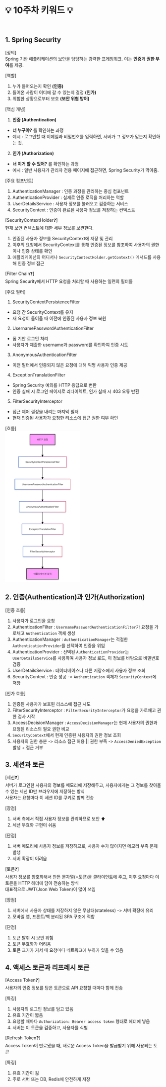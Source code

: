 # 💡 10주차 키워드 💡
<br>

## 1. Spring Security

[정의]<br>Spring 기반 애플리케이션의 보안을 담당하는 강력한 프레임워크. 이는 **인증**과 **권한 부여**를 제공.

[역할]<br>
1. 누가 들어오는지 확인 **(인증)**
2. 들어온 사람이 어디에 갈 수 있는지 결정 **(인가)**
3. 위험한 상황으로부터 보호 **(보안 위협 방어)**

[핵심 개념]<br>
1. **인증 (Authentication)**
- **너 누구야?** 를 확인하는 과정
- 예시 : 로그인할 때 이메일과 비밀번호를 입력하면, 서버가 그 정보가 맞는지 확인하는 것.

2. **인가 (Authorization)**
- **너 이거 할 수 있어?** 를 확인하는 과정
- 예시 : 일반 사용자가 관리자 전용 페이지에 접근하면, Spring Security가 막아줌.

[주요 컴포넌트]<br>
1. AuthenticationManager : 인증 과정을 관리하는 중심 컴포넌트
2. AuthenticationProvider : 실제로 인증 로직을 처리하는 역할
3. UserDetailsService : 사용자 정보를 불러오고 검증하는 서비스
4. SecurityContext : 인증이 완료된 사용자 정보를 저장하는 컨텍스트

[SecurityContextHolder❓]<br>
현재 보안 컨텍스트에 대한 세부 정보를 보관한다.

1. 인증된 사용자 정보를 SecurityContext에 저장 및 관리
2. 이후의 요청에서 SecurityContext를 통해 인증된 정보를 참조하여 사용자의 권한이나 인증 상태를 확인
3. 애플리케이션의 어디서나 `SecurityContextHolder.getContext()` 메서드를 사용해 인증 정보 접근

[Filter Chain❓]<br>
Spring Security에서 HTTP 요청을 처리할 때 사용하는 일련의 필터들

[주요 필터]<br>
1. SecurityContextPersistenceFilter
- 요청 간 SecurityContext를 유지
- 새 요청이 들어올 때 이전에 인증된 사용자 정보 복원
2. UsernamePasswordAuthenticationFilter
- 폼 기반 로그인 처리
- 사용자가 제출한 username과 password를 확인하여 인증 시도
3. AnonymousAuthenticationFilter
- 이전 필터에서 인증되지 않은 요청에 대해 익명 사용자 인증 제공
4. ExceptionTranslationFilter
- Spring Security 예외를 HTTP 응답으로 변환
- 인증 실패 시 로그인 페이지로 리다이렉트, 인가 실패 시 403 오류 반환
5. FilterSecurityInterceptor
- 접근 제어 결정을 내리는 마지막 필터
- 현재 인증된 사용자가 요청한 리소스에 접근 권한 여부 확인

[흐름]<br>
![img.png](img.png)

## 2. 인증(Authentication)과 인가(Authorization)

[인증 흐름]<br>
1. 사용자가 로그인을 요청
2. AuthenticationFilter : `UsernamePasswordAuthenticationFilter`가 요청을 가로채고 `Authentication` 객체 생성
3. AuthenticationManager : `AuthenticationManager`는 적절한 `AuthenticationProvider`를 선택하여 인증을 위임
4. AuthenticationProvider : 선택된 `AuthenticationProvider`는 `UserDetailsService`를 사용하여 사용자 정보 로드, 이 정보를 바탕으로 비밀번호 검증
5. UserDetailsService : 데이터베이스나 다른 저장소에서 사용자 정보 조회
6. SecurityContext : 인증 성공 -> `Authentication` 객체가 `SecurityContext`에 저장

[인가 흐름]<br>
1. 인증된 사용자가 보호된 리소스에 접근 시도
2. FilterSecurityInterceptor : `FilterSecurityInterceptor`가 요청을 가로채고 권한 검사 시작
3. AccessDecisionManager : `AccessDecisionManager`는 현재 사용자의 권한과 요청된 리소스의 필요 권한 비교
4. `SecurityContext`에서 현재 인증된 사용자의 권한 정보 조회
5. 사용자의 권한 충분 -> 리소스 접근 허용 || 권한 부족 -> `AccessDeniedException` 발생 + 접근 거부

## 3. 세션과 토큰

[세션❓]<br>
서버가 로그인한 사용자의 정보를 메모리에 저장해두고, 사용자에게는 그 정보를 찾아올 수 있는 세션 ID만 브라우저에 저장하는 방식<br>
사용자는 요청마다 이 세션 ID를 쿠키로 함께 전송

[장점]<br>
1. 서버 측에서 직접 사용자 정보를 관리하므로 보안 ⬆️
2. 세션 무효화 구현이 쉬움

[단점]<br>
1. 서버 메모리에 사용자 정보를 저장하므로, 사용자 수가 많아지면 메모리 부족 문제 발생
2. 서버 확장이 어려움

[토큰❓]<br>
사용자 정보를 암호화해서 만든 문자열(=토큰)을 클라이언트에 주고, 이후 요청마다 이 토큰을 HTTP 헤더에 담아 전송하는 방식<br>
대표적으로 JWT(Json Web Token)이 많이 쓰임

[장점]<br>
1. 서버에서 사용자 상태를 저장하지 않은 무상태(stateless) -> 서버 확장에 유리
2. 모바일 앱, 프론트/백 분리된 SPA 구조에 적합

[단점]<br>
1. 토큰 탈취 시 보안 위험
2. 토큰 무효화가 어려움
3. 토큰 크기가 커서 매 요청마다 네트워크에 부하가 있을 수 있음

## 4. 액세스 토큰과 리프레시 토큰

[Access Token❓]<br>
사용자의 인증 정보를 담은 토큰으로 API 요청할 때마다 함께 전송

[특징]<br>
1. 사용자의 로그인 정보를 담고 있음
2. 유효 기간이 짧음
3. 요청할 때마다 `Authorization: Bearer access token` 형태로 헤더에 넣음
4. 서버는 이 토큰을 검증하고, 사용자를 식별

[Refresh Token❓]<br>
Access Token이 만료됐을 때, 새로운 Access Token을 발급받기 위해 사용되는 토큰

[특징]<br>
1. 유효 기간이 긺
2. 주로 서버 또는 DB, Redis에 안전하게 저장
